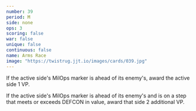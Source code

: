 ```yaml
---
number: 39
period: M
side: none
ops: 3
scoring: false
war: false
unique: false
continuous: false
name: Arms Race
image: "https://twistrug.jjt.io/images/cards/039.jpg"
---
```

If the active side's MilOps marker is ahead of its enemy's, award the active side 1 VP.

If the active side's MilOps marker is ahead of its enemy's and is on a step that meets or exceeds DEFCON in value, award that side 2 additional VP.
